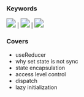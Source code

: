 ### Keywords

<img src="https://img.shields.io/badge/hooks-e95420" style="zoom:150%;" /> | <img src="https://img.shields.io/badge/reducer-d4e157" style="zoom:150%;" /> | <img src="https://img.shields.io/badge/sync--states-f7df1e" style="zoom:150%;" />

### Covers

- useReducer
- why set state is not sync
- state encapsulation
- access level control
- dispatch
- lazy initialization
